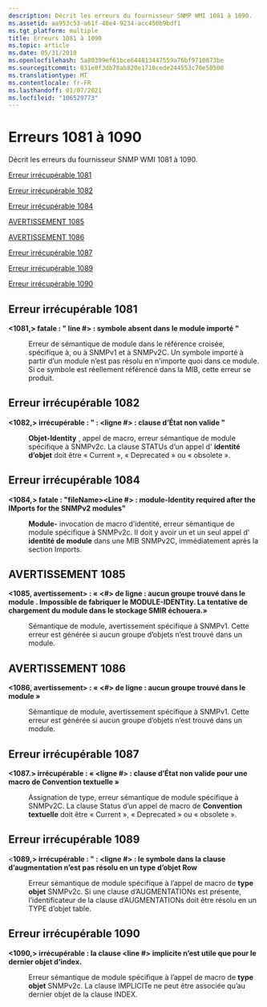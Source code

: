 ```yaml
---
description: Décrit les erreurs du fournisseur SNMP WMI 1081 à 1090.
ms.assetid: aa953c53-a61f-48e4-9234-acc450b9bdf1
ms.tgt_platform: multiple
title: Erreurs 1081 à 1090
ms.topic: article
ms.date: 05/31/2018
ms.openlocfilehash: 5a80399ef61bce644813447559a76bf9710873be
ms.sourcegitcommit: 831e8f3db78ab820e1710cede244553c70e50500
ms.translationtype: MT
ms.contentlocale: fr-FR
ms.lasthandoff: 01/07/2021
ms.locfileid: "106529773"
---
```

# <a name="errors-1081-through-1090"></a>Erreurs 1081 à 1090

Décrit les erreurs du fournisseur SNMP WMI 1081 à 1090.

[Erreur irrécupérable 1081](#fatal-error-1081)

[Erreur irrécupérable 1082](#fatal-error-1082)

[Erreur irrécupérable 1084](#fatal-error-1084)

[AVERTISSEMENT 1085](#warning-1085)

[AVERTISSEMENT 1086](#warning-1086)

[Erreur irrécupérable 1087](#fatal-error-1087)

[Erreur irrécupérable 1089](#fatal-error-1089)

[Erreur irrécupérable 1090](#fatal-error-1090)

## <a name="fatal-error-1081"></a>Erreur irrécupérable 1081

<dl> <dt>

<span id="_1081__Fatal_____fileName_line____Symbol__identifier__not_present_in_imported_module__identifier__"></span><span id="_1081__fatal_____filename_line____symbol__identifier__not_present_in_imported_module__identifier__"></span><span id="_1081__FATAL_____FILENAME_LINE____SYMBOL__IDENTIFIER__NOT_PRESENT_IN_IMPORTED_MODULE__IDENTIFIER__"></span>**<1081,> fatale : " <fileName> line \#> : symbole <identifier> absent dans le module importé <identifier> "**
</dt> <dd>

Erreur de sémantique de module dans le référence croisée, spécifique à, ou à SNMPv1 et à SNMPv2C. Un symbole importé à partir d’un module n’est pas résolu en n’importe quoi dans ce module. Si ce symbole est réellement référencé dans la MIB, cette erreur se produit.

</dd> </dl>

## <a name="fatal-error-1082"></a>Erreur irrécupérable 1082

<dl> <dt>

<span id="_1082__Fatal_____fileName___line____Invalid_STATUS_clause__clause__"></span><span id="_1082__fatal_____filename___line____invalid_status_clause__clause__"></span><span id="_1082__FATAL_____FILENAME___LINE____INVALID_STATUS_CLAUSE__CLAUSE__"></span>**<1082,> irrécupérable : " <fileName> : <ligne \#> : clause d’État non valide <clause> "**
</dt> <dd>

**Objet-Identity** , appel de macro, erreur sémantique de module spécifique à SNMPv2c. La clause STATUs d’un appel d' **identité d’objet** doit être « Current », « Deprecated » ou « obsolete ».

</dd> </dl>

## <a name="fatal-error-1084"></a>Erreur irrécupérable 1084

<dl> <dt>

<span id="_1084__Fatal____fileName__line____MODULE-IDENTITY_required_after_the_IMPORTS_section_for_all_SNMPv2_modules_"></span><span id="_1084__fatal____filename__line____module-identity_required_after_the_imports_section_for_all_snmpv2_modules_"></span><span id="_1084__FATAL____FILENAME__LINE____MODULE-IDENTITY_REQUIRED_AFTER_THE_IMPORTS_SECTION_FOR_ALL_SNMPV2_MODULES_"></span>**<1084,> fatale : "fileName><Line \#> : module-Identity required after the IMports for the SNMPv2 modules"**
</dt> <dd>

**Module-** invocation de macro d’identité, erreur sémantique de module spécifique à SNMPv2c. Il doit y avoir un et un seul appel d' **identité de module** dans une MIB SNMPv2C, immédiatement après la section Imports.

</dd> </dl>

## <a name="warning-1085"></a>AVERTISSEMENT 1085

<dl> <dt>

<span id="_1085__Warning_____fileName__line____No_groups_found_in_module__name_._Could_not_fabricate_MODULE-IDENTITY._Attempt_to_load_the_module_into_the_SMIR_will_fail_"></span><span id="_1085__warning_____filename__line____no_groups_found_in_module__name_._could_not_fabricate_module-identity._attempt_to_load_the_module_into_the_smir_will_fail_"></span><span id="_1085__WARNING_____FILENAME__LINE____NO_GROUPS_FOUND_IN_MODULE__NAME_._COULD_NOT_FABRICATE_MODULE-IDENTITY._ATTEMPT_TO_LOAD_THE_MODULE_INTO_THE_SMIR_WILL_FAIL_"></span>**<1085, avertissement> : « <fileName><\#> de ligne : aucun groupe trouvé dans le module <name> . Impossible de fabriquer le MODULE-IDENTity. La tentative de chargement du module dans le stockage SMIR échouera.»**
</dt> <dd>

Sémantique de module, avertissement spécifique à SNMPv1. Cette erreur est générée si aucun groupe d’objets n’est trouvé dans un module.

</dd> </dl>

## <a name="warning-1086"></a>AVERTISSEMENT 1086

<dl> <dt>

<span id="_1086__Warning_____fileName__line____No_groups_found_in_module__name__"></span><span id="_1086__warning_____filename__line____no_groups_found_in_module__name__"></span><span id="_1086__WARNING_____FILENAME__LINE____NO_GROUPS_FOUND_IN_MODULE__NAME__"></span>**<1086, avertissement> : « <fileName><\#> de ligne : aucun groupe trouvé dans le module <name> »**
</dt> <dd>

Sémantique de module, avertissement spécifique à SNMPv1. Cette erreur est générée si aucun groupe d’objets n’est trouvé dans un module.

</dd> </dl>

## <a name="fatal-error-1087"></a>Erreur irrécupérable 1087

<dl> <dt>

<span id="_1087._Fatal_____fileName__line____Invalid_STATUS_clause__clause__for_a_TEXTUAL-CONVENTION_macro_"></span><span id="_1087._fatal_____filename__line____invalid_status_clause__clause__for_a_textual-convention_macro_"></span><span id="_1087._FATAL_____FILENAME__LINE____INVALID_STATUS_CLAUSE__CLAUSE__FOR_A_TEXTUAL-CONVENTION_MACRO_"></span>**<1087.> irrécupérable : « <fileName><ligne \#> : clause d’État non valide <clause> pour une macro de Convention textuelle »**
</dt> <dd>

Assignation de type, erreur sémantique de module spécifique à SNMPv2C. La clause Status d’un appel de macro de **Convention textuelle** doit être « Current », « Deprecated » ou « obsolete ».

</dd> </dl>

## <a name="fatal-error-1089"></a>Erreur irrécupérable 1089

<dl> <dt>

<span id="_1089__Fatal_____fileName___line____Symbol__identifier__in_AUGMENTS_clause_does_not_resolve_to_a_row_OBJECT-TYPE_"></span><span id="_1089__fatal_____filename___line____symbol__identifier__in_augments_clause_does_not_resolve_to_a_row_object-type_"></span><span id="_1089__FATAL_____FILENAME___LINE____SYMBOL__IDENTIFIER__IN_AUGMENTS_CLAUSE_DOES_NOT_RESOLVE_TO_A_ROW_OBJECT-TYPE_"></span><**1089,> irrécupérable : " <fileName> : <ligne \#> : <identifier> le symbole dans la clause d’augmentation n’est pas résolu en un type d’objet Row**
</dt> <dd>

Erreur sémantique de module spécifique à l’appel de macro de **type objet** SNMPv2c. Si une clause d’AUGMENTATIONs est présente, l’identificateur de la clause d’AUGMENTATIONs doit être résolu en un TYPE d’objet table.

</dd> </dl>

## <a name="fatal-error-1090"></a>Erreur irrécupérable 1090

<dl> <dt>

<span id="_1090__Fatal_____fileName___line___IMPLIED_clause_is_useful_only_for_the_last_INDEX_object_"></span><span id="_1090__fatal_____filename___line___implied_clause_is_useful_only_for_the_last_index_object_"></span><span id="_1090__FATAL_____FILENAME___LINE___IMPLIED_CLAUSE_IS_USEFUL_ONLY_FOR_THE_LAST_INDEX_OBJECT_"></span>**<1090,> irrécupérable : <fileName> la clause <line \#> implicite n’est utile que pour le dernier objet d’index.**
</dt> <dd>

Erreur sémantique de module spécifique à l’appel de macro de **type objet** SNMPv2c. La clause IMPLICITe ne peut être associée qu’au dernier objet de la clause INDEX.

</dd> </dl>

 

 



